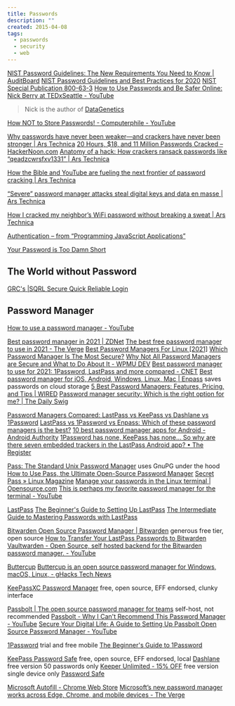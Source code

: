 ```yaml
---
title: Passwords
description: ""
created: 2015-04-08
tags:
  - passwords
  - security
  - web
---
```


[NIST Password Guidelines: The New Requirements You Need to Know | AuditBoard](https://www.auditboard.com/blog/nist-password-guidelines/)
[NIST Password Guidelines and Best Practices for 2020](https://auth0.com/blog/dont-pass-on-the-new-nist-password-guidelines/)
[NIST Special Publication 800-63-3](https://pages.nist.gov/800-63-3/sp800-63-3.html)
[How to Use Passwords and Be Safer Online: Nick Berry at TEDxSeattle - YouTube](https://www.youtube.com/watch?v=MY3XWYr726I)

> Nick is the author of [DataGenetics](http://datagenetics.com/)

[How NOT to Store Passwords! - Computerphile - YouTube](https://www.youtube.com/watch?v=8ZtInClXe1Q)

[Why passwords have never been weaker—and crackers have never been stronger | Ars Technica](http://arstechnica.com/security/2012/08/passwords-under-assault/)
[20 Hours, $18, and 11 Million Passwords Cracked – HackerNoon.com](https://hackernoon.com/20-hours-18-and-11-million-passwords-cracked-c4513f61fdb1)
[Anatomy of a hack: How crackers ransack passwords like “qeadzcwrsfxv1331” | Ars Technica](http://arstechnica.com/security/2013/05/how-crackers-make-minced-meat-out-of-your-passwords/)

[How the Bible and YouTube are fueling the next frontier of password cracking | Ars Technica](http://arstechnica.com/security/2013/10/how-the-bible-and-youtube-are-fueling-the-next-frontier-of-password-cracking/)

[“Severe” password manager attacks steal digital keys and data en masse | Ars Technica](http://arstechnica.com/security/2014/07/severe-password-manager-attacks-steal-digital-keys-and-data-en-masse/)

[How I cracked my neighbor’s WiFi password without breaking a sweat | Ars Technica](http://arstechnica.com/security/2012/08/wireless-password-easily-cracked/)

[Authentication – from “Programming JavaScript Applications”](https://ericleads.wordpress.com/2013/08/authentication-from-programming-javascript-applications/)

[Your Password is Too Damn Short](http://blog.codinghorror.com/your-password-is-too-damn-short/)

## The World without Password

[GRC's |SQRL Secure Quick Reliable Login](https://www.grc.com/sqrl/sqrl.htm)

## Password Manager

[How to use a password manager - YouTube](https://www.youtube.com/watch?v=Q0GeMSFGIgI)

[Best password manager in 2021 | ZDNet](https://www.zdnet.com/article/best-password-manager/)
[The best free password manager to use in 2021 - The Verge](https://www.theverge.com/22311182/best-free-password-manager-bitwarden-zoho-vault-roboform-sticky-password)
[Best Password Managers For Linux [2021]](https://www.linuxandubuntu.com/home/best-password-managers-for-linux)
[Which Password Manager Is The Most Secure?](http://lifehacker.com/5944969/which-password-manager-is-the-most-secure)
[Why Not All Password Managers are Secure and What to Do About It - WPMU DEV](https://premium.wpmudev.org/blog/why-not-all-password-managers-are-secure-and-what-to-do-about-it/)
[Best password manager to use for 2021: 1Password, LastPass and more compared - CNET](https://www.cnet.com/how-to/best-password-manager/)
[Best password manager for iOS, Android, Windows, Linux, Mac | Enpass](https://www.enpass.io/) saves passwords on cloud storage
[5 Best Password Managers: Features, Pricing, and Tips | WIRED](https://www.wired.com/story/best-password-managers/)
[Password manager security: Which is the right option for me? | The Daily Swig](https://portswigger.net/daily-swig/password-manager-security-which-is-the-right-option-for-me)

[Password Managers Compared: LastPass vs KeePass vs Dashlane vs 1Password](https://www.howtogeek.com/240255/password-managers-compared-lastpass-vs-keepass-vs-dashlane-vs-1password/)
[LastPass vs 1Password vs Enpass: Which of these password managers is the best?](https://www.androidauthority.com/lastpass-vs-1password-vs-enpass-792139/)
[10 best password manager apps for Android - Android Authority](https://www.androidauthority.com/best-password-manager-apps-android-353684/)
[1Password has none, KeePass has none... So why are there seven embedded trackers in the LastPass Android app? • The Register](https://www.theregister.com/2021/02/25/lastpass_android_trackers_found/)

[Pass: The Standard Unix Password Manager](https://www.passwordstore.org/) uses GnuPG under the hood
[How to Use Pass, the Ultimate Open-Source Password Manager](http://www.makeuseof.com/tag/use-pass-ultimate-open-source-password-manager/)
[Secret Pass » Linux Magazine](http://www.linux-magazine.com/Issues/2018/215/Pass-Password-Manager)
[Manage your passwords in the Linux terminal | Opensource.com](https://opensource.com/article/22/1/manage-passwords-linux-terminal)
[This is perhaps my favorite password manager for the terminal - YouTube](https://www.youtube.com/watch?v=FhwsfH2TpFA)

[LastPass](https://lastpass.com/)
[The Beginner's Guide to Setting Up LastPass](http://lifehacker.com/the-beginners-guide-to-setting-up-lastpass-1785424440)
[The Intermediate Guide to Mastering Passwords with LastPass](http://lifehacker.com/5645162/the-intermediate-guide-to-mastering-passwords-with-lastpass)

[Bitwarden Open Source Password Manager | Bitwarden](https://bitwarden.com/) generous free tier, open source
[How to Transfer Your LastPass Passwords to Bitwarden](https://www.howtogeek.com/714518/how-to-transfer-your-lastpass-passwords-to-bitwarden/)
[Vaultwarden - Open Source, self hosted backend for the Bitwarden password manager. - YouTube](https://www.youtube.com/watch?v=mq7n_0Xs1Kg)

[Buttercup](https://buttercup.pw/)
[Buttercup is an open source password manager for Windows, macOS, Linux, - gHacks Tech News](https://www.ghacks.net/2019/07/30/buttercup-open-source-password-manager-windows-macos-linux-firefox-chrome/)

[KeePassXC Password Manager](https://keepassxc.org/) free, open source, EFF endorsed, clunky interface

[Passbolt | The open source password manager for teams](https://www.passbolt.com/) self-host, not recommended
[Passbolt - Why I Can't Recommend This Password Manager - YouTube](https://www.youtube.com/watch?v=V1GXq1FURxM)
[Secure Your Digital Life: A Guide to Setting Up Passbolt Open Source Password Manager - YouTube](https://www.youtube.com/watch?v=Wy2s73ofwDA)

[1Password](https://agilebits.com/onepassword) trial and free mobile
[The Beginner's Guide to 1Password](http://lifehacker.com/the-beginners-guide-to-1password-1794464866)

[KeePass Password Safe](https://keepass.info/index.html) free, open source, EFF endorsed, local
[Dashlane](https://www.dashlane.com/en/) free version 50 passwords only
[Keeper Unlimited - 15% OFF](https://www.keepersecurity.com/) free version single device only
[Password Safe](https://www.schneier.com/passsafe.html)

[Microsoft Autofill - Chrome Web Store](https://chrome.google.com/webstore/detail/microsoft-autofill/fiedbfgcleddlbcmgdigjgdfcggjcion)
[Microsoft’s new password manager works across Edge, Chrome, and mobile devices - The Verge](https://www.theverge.com/platform/amp/2020/12/16/22178026/microsoft-authenticator-autofill-feature-password-manager)
